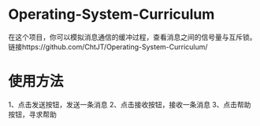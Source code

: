 # Operating-System-Curriculum
在这个项目，你可以模拟消息通信的缓冲过程，查看消息之间的信号量与互斥锁。
链接https://github.com/ChtJT/Operating-System-Curriculum/
# 使用方法
1、点击发送按钮，发送一条消息
2、点击接收按钮，接收一条消息
3、点击帮助按钮，寻求帮助
